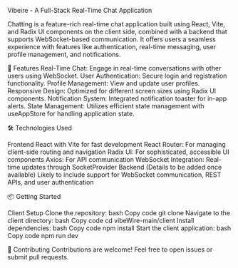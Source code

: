 Vibeire - A Full-Stack Real-Time Chat Application

Chatting is a feature-rich real-time chat application built using React, Vite, and Radix UI components on the client side, combined with a backend that supports WebSocket-based communication. It offers users a seamless experience with features like authentication, real-time messaging, user profile management, and notifications.


🚀 Features
Real-Time Chat: Engage in real-time conversations with other users using WebSocket.
User Authentication: Secure login and registration functionality.
Profile Management: View and update user profiles.
Responsive Design: Optimized for different screen sizes using Radix UI components.
Notification System: Integrated notification toaster for in-app alerts.
State Management: Utilizes efficient state management with useAppStore for handling application state.

🛠️ Technologies Used

Frontend
React with Vite for fast development
React Router: For managing client-side routing and navigation
Radix UI: For sophisticated, accessible UI components
Axios: For API communication
WebSocket Integration: Real-time updates through SocketProvider
Backend (Details to be added once available)
Likely to include support for WebSocket communication, REST APIs, and user authentication

📦 Getting Started

Client Setup
Clone the repository:
bash
Copy code
git clone <repo-url>
Navigate to the client directory:
bash
Copy code
cd vibeWire-main/client
Install dependencies:
bash
Copy code
npm install
Start the client application:
bash
Copy code
npm run dev

🤝 Contributing
Contributions are welcome! Feel free to open issues or submit pull requests.
